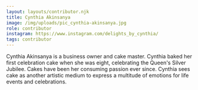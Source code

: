 ```yaml
---
layout: layouts/contributor.njk
title: Cynthia Akinsanya
image: /img/uploads/pic_cynthia-akinsanya.jpg
role: contributor
instagram: https://www.instagram.com/delights_by_cynthia/
tags: contributor
---
```

Cynthia Akinsanya is a business owner and cake master. Cynthia baked her first celebration cake when she was eight, celebrating the Queen's Silver Jubilee. Cakes have been her consuming passion ever since. Cynthia sees cake as another artistic medium to express a multitude of emotions for life events and celebrations.